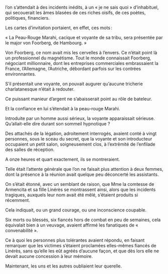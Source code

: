   
l’on s’attendait à des incidents inédits, à un « je ne sais quoi »
d’inhabituel, qui secouerait les âmes blasées de ces riches oisifs, de ces poètes, politiques, financiers.

Les cartes d’invitation portaient, en effet, ces mots :

« La Peau-Rouge Marahi, cacique et voyante de sa tribu, sera présentée par le
major von Foorberg, de Hambourg. »

Von Foorberg, ce nom avait mis les cervelles à l’envers. Ce n’était point
là un professionnel du magnétisme. Tout le monde connaissait Foorberg,
négociant millionnaire, dont les entreprises commerciales embrassaient la
France, l’Allemagne, l’Autriche, débordant parfois sur les contrées
environnantes.

S’il présentait une voyante, on pouvait augurer qu’aucune tricherie
charlatanesque n’était à redouter.

Ce puissant manieur d’argent ne s’abaisserait point au rôle de bateleur.

Et la confiance en lui s’étendait à la peau-rouge Marahi.

Introduite par un homme aussi sérieux, la voyante apparaissait sérieuse.
Qu’allait-elle dire durant son sommeil hypnotique ?

Des attachés de la légation, adroitement interrogés, avaient conté à vingt
personnes, sous le sceau du secret, que la voyante et son introducteur
occupaient un petit salon, soigneusement clos, à l’extrêmité de l’enfilade
des salles de réception.

A onze heures et quart exactement, ils se montreraient.

Telle était l’attente générale que l’on ne faisait plus attention à deux
femmes, dont la présence à la réunion avait quelque peu déconcerté les assistants.

On s’était étonné, avec un semblant de raison, que Mme la comtesse de
Armencita et sa fille Linérès se montrassent ainsi, alors que les incidents
tragiques, auxquels leur nom avait été mêlé, s’étaient produits si récemment.

Cela indiquait, ou un grand courage, ou une inconscience coupable.

Six morts ou blessés, six fiancés hors de combat en peu de semaines, cela
équivalait bien à un veuvage, avaient affirmé les fanatiques de
« convenabilité ».

Ce à quoi les personnes plus tolérantes avaient répondu, en faisant remarquer
que les victimes s’étaient proclamées elles-mêmes fiancés de Linérès, sans qu’elle les eût agréés d’aucune façon, et que dès lors elle ne devait aucune concession à leur mémoire.

Maintenant, les uns et les autres oubliaient leur querelle.
